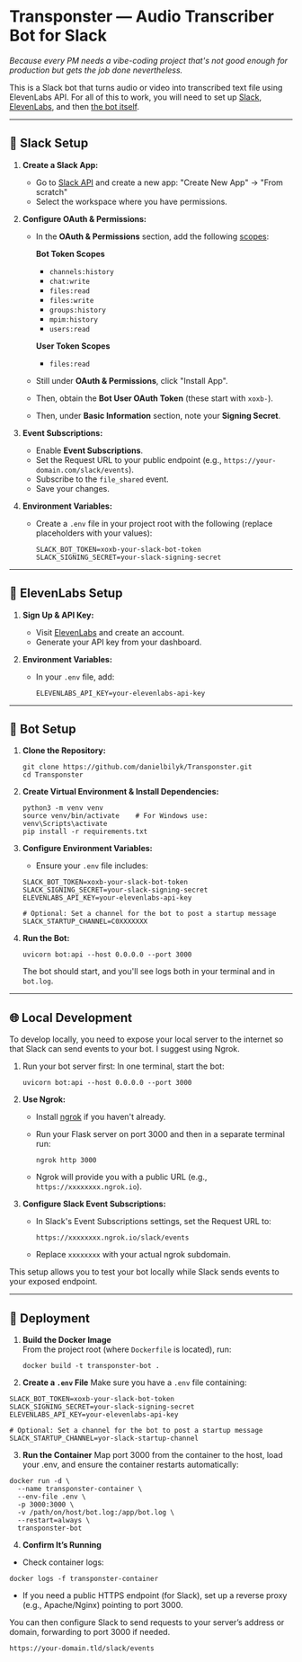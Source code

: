 # Transponster — Audio Transcriber Bot for Slack

_Because every PM needs a vibe-coding project that's not good enough for production but gets the job done nevertheless._

This is a Slack bot that turns audio or video into transcribed text file using ElevenLabs API. For all of this to work, you will need to set up [Slack](https://github.com/danielbilyk/Transponster/blob/main/README.md#-slack-setup), [ElevenLabs](https://github.com/danielbilyk/Transponster/blob/main/README.md#-elevenlabs-setup), and then [the bot itself](https://github.com/danielbilyk/Transponster/blob/main/README.md#-bot-setup).

---

## 🧵 Slack Setup

1. **Create a Slack App:**
   - Go to [Slack API](https://api.slack.com/apps) and create a new app: "Create New App" → "From scratch"
   - Select the workspace where you have permissions.

2. **Configure OAuth & Permissions:**
   - In the **OAuth & Permissions** section, add the following [scopes](https://api.slack.com/scopes):

     **Bot Token Scopes**  
     - `channels:history`  
     - `chat:write`
     - `files:read`
     - `files:write`
     - `groups:history`
     - `mpim:history`
     - `users:read`

     **User Token Scopes**
     - `files:read`

   - Still under **OAuth & Permissions**, click "Install App".
   - Then, obtain the **Bot User OAuth Token** (these start with `xoxb-`).
   - Then, under **Basic Information** section, note your **Signing Secret**.

3. **Event Subscriptions:**
   - Enable **Event Subscriptions**.
   - Set the Request URL to your public endpoint (e.g., `https://your-domain.com/slack/events`).
   - Subscribe to the `file_shared` event.
   - Save your changes.

4. **Environment Variables:**
   - Create a `.env` file in your project root with the following (replace placeholders with your values):

     ```
     SLACK_BOT_TOKEN=xoxb-your-slack-bot-token
     SLACK_SIGNING_SECRET=your-slack-signing-secret
     ```

---

## 🧬 ElevenLabs Setup

1. **Sign Up & API Key:**
   - Visit [ElevenLabs](https://elevenlabs.io) and create an account.
   - Generate your API key from your dashboard.

2. **Environment Variables:**
   - In your `.env` file, add:

     ```
     ELEVENLABS_API_KEY=your-elevenlabs-api-key
     ```

---

## 🤖 Bot Setup

1. **Clone the Repository:**

   ```
   git clone https://github.com/danielbilyk/Transponster.git
   cd Transponster
   ```

2. **Create Virtual Environment & Install Dependencies:**

   ```
   python3 -m venv venv
   source venv/bin/activate    # For Windows use: venv\Scripts\activate
   pip install -r requirements.txt
   ```

3. **Configure Environment Variables:**
   - Ensure your `.env` file includes:
   ```
   SLACK_BOT_TOKEN=xoxb-your-slack-bot-token
   SLACK_SIGNING_SECRET=your-slack-signing-secret
   ELEVENLABS_API_KEY=your-elevenlabs-api-key

   # Optional: Set a channel for the bot to post a startup message
   SLACK_STARTUP_CHANNEL=C0XXXXXXX
   ```

4. **Run the Bot:**

   ```
   uvicorn bot:api --host 0.0.0.0 --port 3000
   ```

   The bot should start, and you'll see logs both in your terminal and in `bot.log`.

---

## 🌐 Local Development

To develop locally, you need to expose your local server to the internet so that Slack can send events to your bot. I suggest using Ngrok.

1. Run your bot server first:
   In one terminal, start the bot:
   ```
   uvicorn bot:api --host 0.0.0.0 --port 3000
   ```

2. **Use Ngrok:**
   - Install [ngrok](https://ngrok.com/) if you haven't already.
   - Run your Flask server on port 3000 and then in a separate terminal run:
   
     ```
     ngrok http 3000
     ```
     
   - Ngrok will provide you with a public URL (e.g., `https://xxxxxxxx.ngrok.io`).

3. **Configure Slack Event Subscriptions:**
   - In Slack's Event Subscriptions settings, set the Request URL to:
     
     ```
     https://xxxxxxxx.ngrok.io/slack/events
     ```
     
   - Replace `xxxxxxxx` with your actual ngrok subdomain.
   
This setup allows you to test your bot locally while Slack sends events to your exposed endpoint.

---

## 🐳 Deployment

1. **Build the Docker Image**  
   From the project root (where `Dockerfile` is located), run:
   ```
   docker build -t transponster-bot .
   ```

2. **Create a `.env` File**
Make sure you have a `.env` file containing:
```
SLACK_BOT_TOKEN=xoxb-your-slack-bot-token
SLACK_SIGNING_SECRET=your-slack-signing-secret
ELEVENLABS_API_KEY=your-elevenlabs-api-key

# Optional: Set a channel for the bot to post a startup message
SLACK_STARTUP_CHANNEL=yor-slack-startup-channel
```

3. **Run the Container**
Map port 3000 from the container to the host, load your .env, and ensure the container restarts automatically:
```
docker run -d \
  --name transponster-container \
  --env-file .env \
  -p 3000:3000 \
  -v /path/on/host/bot.log:/app/bot.log \
  --restart=always \
  transponster-bot
```

4. **Confirm It’s Running**
- Check container logs:
```
docker logs -f transponster-container
```
- If you need a public HTTPS endpoint (for Slack), set up a reverse proxy (e.g., Apache/Nginx) pointing to port 3000.

You can then configure Slack to send requests to your server’s address or domain, forwarding to port 3000 if needed.
```
https://your-domain.tld/slack/events
```